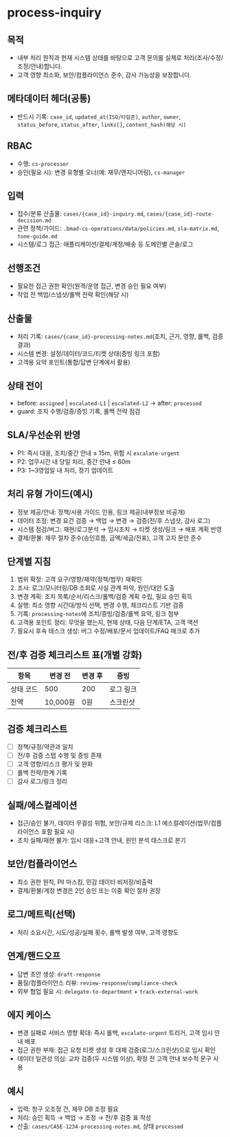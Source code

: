 # process-inquiry

## 목적
- 내부 처리 원칙과 현재 시스템 상태를 바탕으로 고객 문의를 실제로 처리(조사/수정/조정/안내)합니다.
- 고객 영향 최소화, 보안/컴플라이언스 준수, 감사 가능성을 보장합니다.

## 메타데이터 헤더(공통)
- 반드시 기록: `case_id`, `updated_at(ISO/타임존)`, `author`, `owner`, `status_before`, `status_after`, `links[]`, `content_hash(해당 시)`

## RBAC
- 수행: `cs-processor`
- 승인(필요 시): 변경 유형별 오너(예: 재무/엔지니어링), `cs-manager`

## 입력
- 접수/분류 산출물: `cases/{case_id}-inquiry.md`, `cases/{case_id}-route-decision.md`
- 관련 정책/가이드: `.bmad-cs-operations/data/policies.md`, `sla-matrix.md`, `tone-guide.md`
- 시스템/로그 접근: 애플리케이션/결제/계정/배송 등 도메인별 콘솔/로그

## 선행조건
- 필요한 접근 권한 확인(원격/운영 접근, 변경 승인 필요 여부)
- 작업 전 백업/스냅샷/롤백 전략 확인(해당 시)

## 산출물
- 처리 기록: `cases/{case_id}-processing-notes.md`(조치, 근거, 영향, 롤백, 검증 결과)
- 시스템 변경: 설정/데이터/코드/티켓 상태(증빙 링크 포함)
- 고객용 요약 포인트(통합/답변 단계에서 활용)

## 상태 전이
- before: `assigned` | `escalated-L1` | `escalated-L2` → after: `processed`
- guard: 조치 수행/검증/증빙 기록, 롤백 전략 점검

## SLA/우선순위 반영
- P1: 즉시 대응, 조치/중간 안내 ≤ 15m, 위험 시 `escalate-urgent`
- P2: 업무시간 내 당일 처리, 중간 안내 ≤ 60m
- P3: 1~3영업일 내 처리, 정기 업데이트

## 처리 유형 가이드(예시)
- 정보 제공/안내: 정책/사용 가이드 인용, 링크 제공(내부정보 비공개)
- 데이터 조정: 변경 요건 검증 → 백업 → 변경 → 검증(전/후 스냅샷, 감사 로그)
- 시스템 점검/버그: 재현/로그분석 → 임시조치 → 티켓 생성/링크 → 배포 계획 반영
- 결제/환불: 재무 절차 준수(승인흐름, 금액/세금/전표), 고객 고지 문안 준수

## 단계별 지침
1) 범위 확정: 고객 요구/영향/제약(정책/법무) 재확인
2) 조사: 로그/모니터링/DB 조회로 사실 관계 파악, 원인/대안 도출
3) 변경 계획: 조치 목록/순서/리스크/롤백/검증 계획 수립, 필요 승인 획득
4) 실행: 최소 영향 시간대/방식 선택, 변경 수행, 체크리스트 기반 검증
5) 기록: `processing-notes`에 조치/증빙/검증/롤백 요약, 링크 첨부
6) 고객용 포인트 정리: 무엇을 했는지, 현재 상태, 다음 단계/ETA, 고객 액션
7) 필요시 후속 태스크 생성: 버그 수정/배포/문서 업데이트/FAQ 매크로 추가

## 전/후 검증 체크리스트 표(개별 강화)
| 항목 | 변경 전 | 변경 후 | 증빙 |
|---|---|---|---|
| 상태 코드 | 500 | 200 | 로그 링크 |
| 잔액 | 10,000원 | 0원 | 스크린샷 |

## 검증 체크리스트
- [ ] 정책/규정/약관과 일치
- [ ] 전/후 검증 스텝 수행 및 증빙 존재
- [ ] 고객 영향/리스크 평가 및 완화
- [ ] 롤백 전략/한계 기록
- [ ] 감사 로그/링크 정리

## 실패/에스컬레이션
- 접근/승인 불가, 데이터 무결성 위험, 보안/규제 리스크: L1 에스컬레이션(법무/컴플라이언스 포함 필요 시)
- 조치 실패/재현 불가: 임시 대응+고객 안내, 원인 분석 태스크로 분기

## 보안/컴플라이언스
- 최소 권한 원칙, PII 마스킹, 민감 데이터 비저장/비출력
- 결제/환불/계정 변경은 2인 승인 또는 이중 확인 절차 권장

## 로그/메트릭(선택)
- 처리 소요시간, 시도/성공/실패 횟수, 롤백 발생 여부, 고객 영향도

## 연계/핸드오프
- 답변 초안 생성: `draft-response`
- 품질/컴플라이언스 리뷰: `review-response`/`compliance-check`
- 외부 협업 필요 시: `delegate-to-department` + `track-external-work`

## 에지 케이스
- 변경 실패로 서비스 영향 확대: 즉시 롤백, `escalate-urgent` 트리거, 고객 임시 안내 배포
- 접근 권한 부재: 접근 요청 티켓 생성 후 대체 검증(로그/스크린샷)으로 임시 확인
- 데이터 일관성 의심: 교차 검증(두 시스템 이상), 확정 전 고객 안내 보수적 문구 사용

## 예시
- 입력: 청구 오조정 건, 재무 DB 조정 필요
- 처리: 승인 획득 → 백업 → 조정 → 전/후 검증 표 작성
- 산출: `cases/CASE-1234-processing-notes.md`, 상태 `processed`

